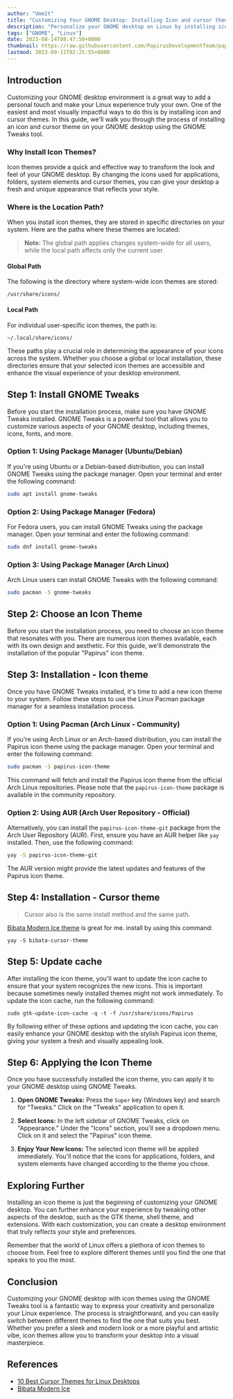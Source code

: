 ```yaml
---
author: "UmmIt"
title: "Customizing Your GNOME Desktop: Installing Icon and cursor themes"
description: "Personalize your GNOME desktop on Linux by installing icon and cursor themes. Easily transform your desktop's appearance using the GNOME Tweaks tool."
tags: ["GNOME", "Linux"]
date: 2023-08-14T08:47:50+0800
thumbnail: https://raw.githubusercontent.com/PapirusDevelopmentTeam/papirus-icon-theme/master/preview.png
lastmod: 2023-09-11T02:25:55+0800
---
```


## Introduction

Customizing your GNOME desktop environment is a great way to add a personal touch and make your Linux experience truly your own. One of the easiest and most visually impactful ways to do this is by installing icon and cursor themes. In this guide, we'll walk you through the process of installing an icon and cursor theme on your GNOME desktop using the GNOME Tweaks tool.

### Why Install Icon Themes?

Icon themes provide a quick and effective way to transform the look and feel of your GNOME desktop. By changing the icons used for applications, folders, system elements and cursor themes, you can give your desktop a fresh and unique appearance that reflects your style.

### Where is the Location Path?

When you install icon themes, they are stored in specific directories on your system. Here are the paths where these themes are located:

> **Note:** The global path applies changes system-wide for all users, while the local path affects only the current user.

#### Global Path

The following is the directory where system-wide icon themes are stored:

```shell
/usr/share/icons/
```

#### Local Path

For individual user-specific icon themes, the path is:

```shell
~/.local/share/icons/
```

These paths play a crucial role in determining the appearance of your icons across the system. Whether you choose a global or local installation, these directories ensure that your selected icon themes are accessible and enhance the visual experience of your desktop environment.

## Step 1: Install GNOME Tweaks

Before you start the installation process, make sure you have GNOME Tweaks installed. GNOME Tweaks is a powerful tool that allows you to customize various aspects of your GNOME desktop, including themes, icons, fonts, and more.

### Option 1: Using Package Manager (Ubuntu/Debian)

If you're using Ubuntu or a Debian-based distribution, you can install GNOME Tweaks using the package manager. Open your terminal and enter the following command:

```bash
sudo apt install gnome-tweaks
```

### Option 2: Using Package Manager (Fedora)

For Fedora users, you can install GNOME Tweaks using the package manager. Open your terminal and enter the following command:

```bash
sudo dnf install gnome-tweaks
```

### Option 3: Using Package Manager (Arch Linux)

Arch Linux users can install GNOME Tweaks with the following command:

```bash
sudo pacman -S gnome-tweaks
```

## Step 2: Choose an Icon Theme

Before you start the installation process, you need to choose an icon theme that resonates with you. There are numerous icon themes available, each with its own design and aesthetic. For this guide, we'll demonstrate the installation of the popular "Papirus" icon theme.

## Step 3: Installation - Icon theme

Once you have GNOME Tweaks installed, it's time to add a new icon theme to your system. Follow these steps to use the Linux Pacman package manager for a seamless installation process.

### Option 1: Using Pacman (Arch Linux - Community)

If you're using Arch Linux or an Arch-based distribution, you can install the Papirus icon theme using the package manager. Open your terminal and enter the following command:

```bash
sudo pacman -S papirus-icon-theme
```

This command will fetch and install the Papirus icon theme from the official Arch Linux repositories. Please note that the `papirus-icon-theme` package is available in the community repository.

### Option 2: Using AUR (Arch User Repository - Official)

Alternatively, you can install the `papirus-icon-theme-git` package from the Arch User Repository (AUR). First, ensure you have an AUR helper like `yay` installed. Then, use the following command:

```bash
yay -S papirus-icon-theme-git
```

The AUR version might provide the latest updates and features of the Papirus icon theme.

## Step 4: Installation - Cursor theme

>Cursor also is the same install method and the same path.

[Bibata Modern Ice theme](https://github.com/ful1e5/Bibata_Cursor) is great for me. install by using this command:

```shell
yay -S bibata-cursor-theme
```

## Step 5: Update cache

After installing the icon theme, you'll want to update the icon cache to ensure that your system recognizes the new icons. This is important because sometimes newly installed themes might not work immediately. To update the icon cache, run the following command:

```shell
sudo gtk-update-icon-cache -q -t -f /usr/share/icons/Papirus
```

By following either of these options and updating the icon cache, you can easily enhance your GNOME desktop with the stylish Papirus icon theme, giving your system a fresh and visually appealing look.

## Step 6: Applying the Icon Theme

Once you have successfully installed the icon theme, you can apply it to your GNOME desktop using GNOME Tweaks.

1. **Open GNOME Tweaks:** Press the `Super` key (Windows key) and search for "Tweaks." Click on the "Tweaks" application to open it.

2. **Select Icons:** In the left sidebar of GNOME Tweaks, click on "Appearance." Under the "Icons" section, you'll see a dropdown menu. Click on it and select the "Papirus" icon theme.

3. **Enjoy Your New Icons:** The selected icon theme will be applied immediately. You'll notice that the icons for applications, folders, and system elements have changed according to the theme you chose.

## Exploring Further

Installing an icon theme is just the beginning of customizing your GNOME desktop. You can further enhance your experience by tweaking other aspects of the desktop, such as the GTK theme, shell theme, and extensions. With each customization, you can create a desktop environment that truly reflects your style and preferences.

Remember that the world of Linux offers a plethora of icon themes to choose from. Feel free to explore different themes until you find the one that speaks to you the most.

## Conclusion

Customizing your GNOME desktop with icon themes using the GNOME Tweaks tool is a fantastic way to express your creativity and personalize your Linux experience. The process is straightforward, and you can easily switch between different themes to find the one that suits you best. Whether you prefer a sleek and modern look or a more playful and artistic vibe, icon themes allow you to transform your desktop into a visual masterpiece.

## References

- [10 Best Cursor Themes for Linux Desktops](https://www.debugpoint.com/best-cursor-themes/)
- [Bibata Modern Ice](https://www.gnome-look.org/p/1197198/)